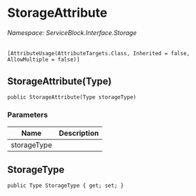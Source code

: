 StorageAttribute
======
###### Namespace: ServiceBlock.Interface.Storage




```
[AttributeUsage(AttributeTargets.Class, Inherited = false, AllowMultiple = false)]
```


StorageAttribute(Type)
------

```
public StorageAttribute(Type storageType)
```
### Parameters
Name | Description
--- | ---
storageType | 



StorageType
------

```
public Type StorageType { get; set; }
```




